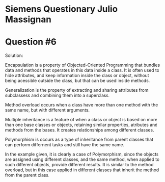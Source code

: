 # Siemens Questionary Julio Massignan

# Question #6


Solution:

Encapsulation is a property of Objected-Oriented Programming that bundles data and methods that operates in this data inside a class. It is often used to hide attributes, and keep information inside the class or object, without being acessible outside the class, but that can be used inside methods.

Generalization is the property of extracting and sharing attributes from subclassess and combining them into a superclass.

Method overload occurs when a class have more than one method with the same name, but with different arguments.

Multiple inheritance is a feature of when a class or object is based on more than one base classes or objects, retaining similar properties, atributes and methods from the bases. It creates relationships among different classes.

Polymorphism is occurs as a type of inheritance from parent classes that can perform differnent tasks and still have the same name. 


In the example given, it is clearly a case of Polymorphism, since the objects are assigned using different classes, and the same method, when applied to such different objects, provide different results. It is similar to the method overload, but in this case applied in different classes that inherit the method from the parent class.
